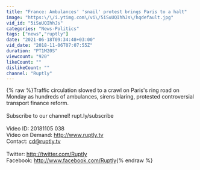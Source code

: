```yaml
---
title: "France: Ambulances' 'snail' protest brings Paris to a halt"
image: "https:\/\/i.ytimg.com\/vi\/5iSuUQIhhJs\/hqdefault.jpg"
vid_id: "5iSuUQIhhJs"
categories: "News-Politics"
tags: ["news","ruptly"]
date: "2021-06-18T09:34:48+03:00"
vid_date: "2018-11-06T07:07:55Z"
duration: "PT1M20S"
viewcount: "920"
likeCount: ""
dislikeCount: ""
channel: "Ruptly"
---
```

{% raw %}Traffic circulation slowed to a crawl on Paris's ring road on Monday as hundreds of ambulances, sirens blaring, protested controversial transport finance reform.<br /><br />Subscribe to our channel! rupt.ly/subscribe<br /><br />Video ID: 20181105 038<br />Video on Demand: <a rel="nofollow" target="blank" href="http://www.ruptly.tv">http://www.ruptly.tv</a><br />Contact: cd@ruptly.tv<br /><br />Twitter: <a rel="nofollow" target="blank" href="http://twitter.com/Ruptly">http://twitter.com/Ruptly</a><br />Facebook: <a rel="nofollow" target="blank" href="http://www.facebook.com/Ruptly">http://www.facebook.com/Ruptly</a>{% endraw %}

